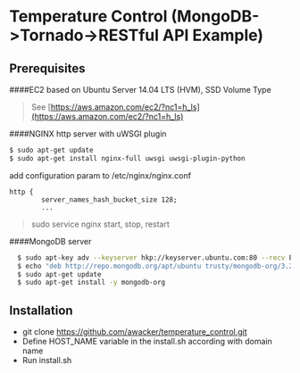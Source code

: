# Temperature Control (MongoDB->Tornado->RESTful API Example)


## Prerequisites

####EC2 based on Ubuntu Server 14.04 LTS (HVM), SSD Volume Type 
> See [https://aws.amazon.com/ec2/?nc1=h_ls](https://aws.amazon.com/ec2/?nc1=h_ls)

####NGINX http server with uWSGI plugin
```sh
$ sudo apt-get update
$ sudo apt-get install nginx-full uwsgi uwsgi-plugin-python
```
add configuration param to /etc/nginx/nginx.conf
```
http {
        server_names_hash_bucket_size 128;
        ...
```
> sudo service nginx start, stop, restart

####MongoDB server
```sh
  $ sudo apt-key adv --keyserver hkp://keyserver.ubuntu.com:80 --recv EA312927
  $ echo "deb http://repo.mongodb.org/apt/ubuntu trusty/mongodb-org/3.2 multiverse" | sudo tee /etc/apt/sources.list.d/mongodb-org-3.2.list
  $ sudo apt-get update
  $ sudo apt-get install -y mongodb-org
```

## Installation
- git clone https://github.com/awacker/temperature_control.git
- Define HOST_NAME variable in the install.sh according with domain name
- Run install.sh

